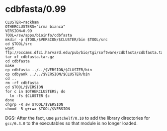 cdbfasta/0.99
=============


    CLUSTER=rackham
    OTHERCLUSTERS="irma bianca"
    VERSION=0.99
    TOOL=/sw/apps/bioinfo/cdbfasta
    mkdir -p $TOOL/$VERSION/$CLUSTER/bin $TOOL/src
    cd $TOOL/src
    wget ftp://occams.dfci.harvard.edu/pub/bio/tgi/software/cdbfasta/cdbfasta.tar.gz
    tar xf cdbfasta.tar.gz
    cd cdbfasta
    make
    cp cdbfasta ../../$VERSION/$CLUSTER/bin
    cp cdbyank ../../$VERSION/$CLUSTER/bin
    cd ..
    rm -rf cdbfasta
    cd $TOOL/$VERSION
    for c in $OTHERCLUSTERS; do
      ln -fs $CLUSTER $c
    done
    chgrp -R sw $TOOL/$VERSION
    chmod -R g+rwx $TOOL/$VERSION

DGS: After the fact, use `patchelf/0.10` to add the library directories for
`gcc/6.3.0` to the executables so that module is no longer loaded.
